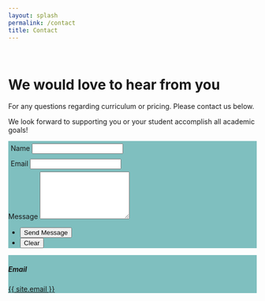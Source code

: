 ```yaml
---
layout: splash
permalink: /contact
title: Contact 
---
```

<br>

# We would love to hear from you

For any questions regarding curriculum or pricing. Please contact us below.

We look forward to supporting you or your student accomplish all academic goals! 

<section>
	<div class="row">
        <div class="column">
            <form action="https://formspree.io/f/xjvlwbzp" method="POST" style="background-color:#02818180;">
                <div class="row">
                    <div class="column" style="padding:5px;">
                        <label for="name">Name</label>
                        <input type="text" name="name" id="name" />
                    </div>
                    <div class="column" style="padding:5px;">
                        <label for="email">Email</label>
                        <input type="email" name="email" id="email" />
                    </div>
                </div>
                <div class="row">
                    <div class="field">
                        <label for="message">Message</label>
                        <textarea name="message" id="message" rows="6"></textarea>
                    </div>
                    <ul class="actions">
                        <li><input type="submit" value="Send Message" class="special" /></li>
                        <li><input type="reset" value="Clear" /></li>
                    </ul>
                </div>
			</form>
        </div>
        <div class="column" style="background-color:#02818180;">
            <section>
                <div style="display:inline;">
                    <span class="fas fa-fw fa-envelope-square"></span>
                    <h5>Email</h5>
                    <a href="mailto:{{ site.email }}">{{ site.email }}</a>
                </div>
            </section>
		</div>
	</div>
</section>